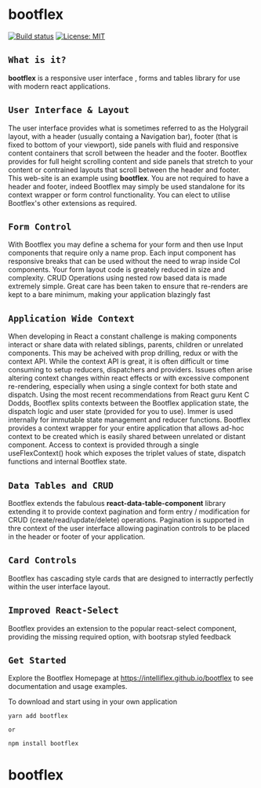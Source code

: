 # bootflex

[![Build status](https://badge.buildkite.com/90ff98db996bb137c5be1bdce666c4b1ce68a25b17af0a6a04.svg?branch=master)](https://buildkite.com/harvey/react-component-library) [![License: MIT](https://img.shields.io/badge/License-MIT-green.svg)](https://opensource.org/licenses/MIT)

## **`What is it?`**

**bootflex** is a responsive user interface , forms and tables library for use with modern react applications.

## **`User Interface & Layout`**

The user interface provides what is sometimes referred to as the Holygrail layout, with a header (usually containg a Navigation bar), footer (that is fixed to bottom of your viewport), side panels with fluid and responsive content containers that scroll between the header and the footer. Bootflex provides for full height scrolling content and side panels that stretch to your content or contrained layouts that scroll between the header and footer. This web-site is an example using **bootflex**. You are not required to have a header and footer, indeed Bootflex may simply be used standalone for its context wrapper or form control functionality. You can elect to utilise Bootflex's other extensions as required.

## **`Form Control`**

With Bootflex you may define a schema for your form and then use Input components that require only a name prop. Each input component has responsive breaks that can be used without the need to wrap inside Col components. Your form layout code is greately reduced in size and complexity. CRUD Operations using nested row based data is made extremely simple. Great care has been taken to ensure that re-renders are kept to a bare minimum, making your application blazingly fast

## **`Application Wide Context`**

When developing in React a constant challenge is making components interact or share data with related siblings, parents, children or unrelated components. This may be acheived with prop drilling, redux or with the context API. While the context API is great, it is often difficult or time consuming to setup reducers, dispatchers and providers. Issues often arise altering context changes within react effects or with excessive component re-rendering, especially when using a single context for both state and dispatch. Using the most recent recommendations from React guru Kent C Dodds, Bootflex splits contexts between the Bootflex application state, the dispatch logic and user state (provided for you to use). Immer is used internally for immutable state management and reducer functions. Bootflex provides a context wrapper for your entire application that allows ad-hoc context to be created which is easily shared between unrelated or distant component. Access to context is provided through a single useFlexContext() hook which exposes the triplet values of state, dispatch functions and internal Bootflex state.

## **`Data Tables and CRUD`**

Bootflex extends the fabulous **react-data-table-component** library extending it to provide context pagination and form entry / modification for CRUD (create/read/update/delete) operations. Pagination is supported in thre context of the user interface allowing pagination controls to be placed in the header or footer of your application.

## **`Card Controls`**

Bootflex has cascading style cards that are designed to interractly perfectly within the user interface layout.

## **`Improved React-Select`**

Bootflex provides an extension to the popular react-select component, providing the missing required option, with bootsrap styled feedback

## **`Get Started`**

Explore the Bootflex Homepage at https://intelliflex.github.io/bootflex to see documentation and usage examples.

To download and start using in your own application

```
yarn add bootflex

or

npm install bootflex
```
# bootflex
